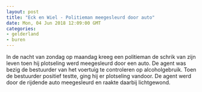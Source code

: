 ```yaml
---
layout: post
title: "Eck en Wiel - Politieman meegesleurd door auto"
date: Mon, 04 Jun 2018 12:09:00 GMT
categories: 
- gelderland 
- buren 
---
```


In de nacht van zondag op maandag kreeg een politieman de schrik van zijn leven toen hij plotseling werd meegesleurd door een auto. De agent was bezig de bestuurder van het voertuig te controleren op alcoholgebruik. Toen de bestuurder positief testte, ging hij er plotseling vandoor. De agent werd door de rijdende auto meegesleurd en raakte daarbij lichtgewond.
